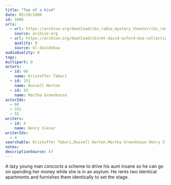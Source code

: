 ```yaml
---
title: "Two of a Kind"
date: 05/19/1980
id: 1086
urls: 
  - url: https://archive.org/download/cbs_radio_mystery_theater/cbs_radio_mystery_theater-1051-1100.zip/cbs_radio_mystery_theater-1051-1100%2Fcbsrmt_1086_two_of_a_kind.mp3
    source: archive-org
  - url: https://archive.org/download/cbsrmt-david-oxford-boa-collection/CBSRMT-800519-1086-Two-of-a-Kind-(128-44)_KQV-{BoA}.mp3
    quality: 0
    source: kl-davidoboa
audioQuality: 0
tags: 
multipart: 0
actors:  
  - id: 66
    name: Kristoffer Tabori  
  - id: 151
    name: Russell Horton  
  - id: 55
    name: Martha Greenhouse
actorIds:  
  - 66  
  - 151  
  - 55
writers:  
  - id: 4
    name: Henry Slesar
writerIds:  
  - 4
searchable: Kristoffer Tabori,Russell Horton,Martha Greenhouse Henry Slesar
notes: 
descriptionSource: kf
---
```

A lazy young man concocts a scheme to drive his aunt insane so he can go on spending her money while she is in an asylum. He rents two identical apartments and furnishes them identically to set the stage.